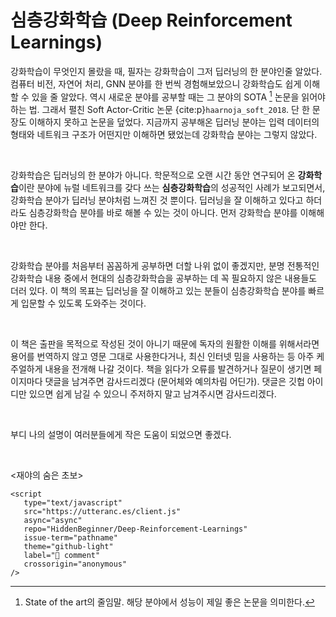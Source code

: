# 심층강화학습 (Deep Reinforcement Learnings)

강화학습이 무엇인지 몰랐을 때, 필자는 강화학습이 그저 딥러닝의 한 분야인줄 알았다.
컴퓨터 비전, 자연어 처리, GNN 분야를 한 번씩 경험해보았으니 강화학습도 쉽게 이해할 수 있을 줄 알았다.
역시 새로운 분야를 공부할 때는 그 분야의 SOTA [^SOTA] 논문을 읽어야 하는 법.
그래서 펼친 Soft Actor-Critic 논문 {cite:p}`haarnoja_soft_2018`. 단 한 문장도 이해하지 못하고 논문을 덮었다.
지금까지 공부해온 딥러닝 분야는 입력 데이터의 형태와 네트워크 구조가 어떤지만 이해하면 됐었는데 강화학습 분야는 그렇지 않았다.

<br>

강화학습은 딥러닝의 한 분야가 아니다.
학문적으로 오랜 시간 동안 연구되어 온 **강화학습**이란 분야에 뉴럴 네트워크를 갖다 쓰는 **심층강화학습**의 성공적인 사례가 보고되면서, 강화학습 분야가 딥러닝 분야처럼 느껴진 것 뿐이다.
딥러닝을 잘 이해하고 있다고 하더라도 심층강화학습 분야를 바로 해볼 수 있는 것이 아니다.
먼저 강화학습 분야를 이해해야만 한다.

<br>

강화학습 분야를 처음부터 꼼꼼하게 공부하면 더할 나위 없이 좋겠지만, 
분명 전통적인 강화학습 내용 중에서 현대의 심층강화학습을 공부하는 데 꼭 필요하지 않은 내용들도 더러 있다. 
이 책의 목표는 딥러닝을 잘 이해하고 있는 분들이 심층강화학습 분야를 빠르게 입문할 수 있도록 도와주는 것이다.

<br>

이 책은 출판을 목적으로 작성된 것이 아니기 때문에 독자의 원활한 이해를 위해서라면 용어를 번역하지 않고 영문 그대로 사용한다거나, 최신 인터넷 밈을 사용하는 등 아주 케주얼하게 내용을 전개해 나갈 것이다. 책을 읽다가 오류를 발견하거나 질문이 생기면 페이지마다 댓글을 남겨주면 감사드리겠다 (문어체와 예의차림 어딘가). 댓글은 깃헙 아이디만 있으면 쉽게 남길 수 있으니 주저하지 말고 남겨주시면 감사드리겠다.

<br>

부디 나의 설명이 여러분들에게 작은 도움이 되었으면 좋겠다.

<br>

<재야의 숨은 초보>

[^SOTA]: State of the art의 줄임말. 해당 분야에서 성능이 제일 좋은 논문을 의미한다.

```{raw} html
<script
   type="text/javascript"
   src="https://utteranc.es/client.js"
   async="async"
   repo="HiddenBeginner/Deep-Reinforcement-Learnings"
   issue-term="pathname"
   theme="github-light"
   label="💬 comment"
   crossorigin="anonymous"
/>
```
